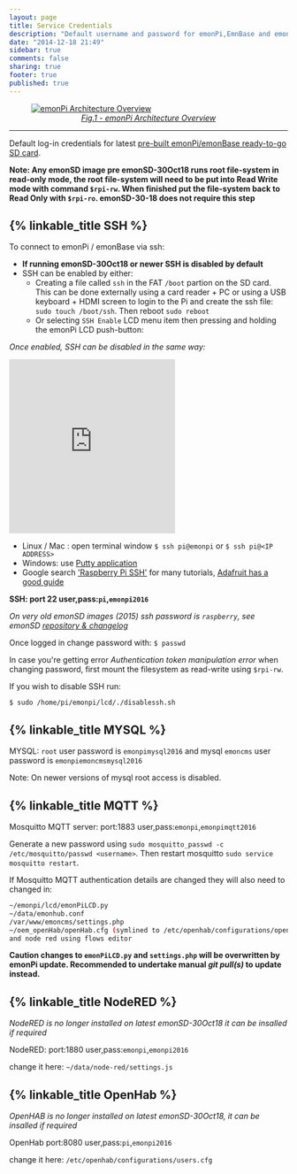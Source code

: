 ```yaml
---
layout: page
title: Service Credentials
description: "Default username and password for emonPi,EmnBase and emonSD systems"
date: "2014-12-18 21:49"
sidebar: true
comments: false
sharing: true
footer: true
published: true
---
```


<figure><a href="https://github.com/openenergymonitor/emonpi/raw/master/docs/emonPi_System_Diagram.png">
<img src="https://github.com/openenergymonitor/emonpi/raw/master/docs/emonPi_System_Diagram.png" alt="emonPi Architecture Overview">
<figcaption style="text-align:center;"><i>Fig.1 - emonPi Architecture Overview</i></figcaption>
</a>
</figure>

***

Default log-in credentials for latest [pre-built emonPi/emonBase ready-to-go SD card](https://github.com/openenergymonitor/emonpi/wiki/emonSD-pre-built-SD-card-Download-&-Change-Log).

**Note: Any emonSD image pre emonSD-30Oct18 runs root file-system in read-only mode, the root file-system will need to be put into Read Write mode with command `$rpi-rw`. When finished put the file-system back to Read Only with `$rpi-ro`. emonSD-30-18 does not require this step**

## {% linkable_title SSH %}

To connect to emonPi / emonBase via ssh:


 - **If running emonSD-30Oct18 or newer SSH is disabled by default**
 - SSH can be enabled by either:
    - Creating a file called `ssh` in the FAT `/boot` partion on the SD card. This can be done externally using a card reader + PC or using a USB keyboard + HDMI screen to login to the Pi and create the ssh file: `sudo touch /boot/ssh`. Then reboot `sudo reboot`
    - Or selecting `SSH Enable` LCD menu item then pressing and holding the emonPi LCD push-button:

*Once enabled, SSH can be disabled in the same way:*

<div class='videoWrapper'>
<iframe width="300" height="315" src="https://www.youtube.com/embed/sFwFamB-ifU" frameborder="0" allowfullscreen></iframe>
</div>

 - Linux / Mac : open terminal window `$ ssh pi@emonpi` or `$ ssh pi@<IP ADDRESS>`
 - Windows: use [Putty application](http://www.chiark.greenend.org.uk/~sgtatham/putty/download.html)
 - Google search ['Raspberry Pi SSH'](http://lmgtfy.com/?q=raspberry+pi+ssh) for many tutorials, [Adafruit has a good guide](https://learn.adafruit.com/downloads/pdf/adafruits-raspberry-pi-lesson-6-using-ssh.pdf)

**SSH: port 22 user,pass:`pi`,`emonpi2016`**

*On very old emonSD images (2015) ssh password is `raspberry`, see emonSD [repository & changelog](https://github.com/openenergymonitor/emonpi/wiki/emonSD-pre-built-SD-card-Download-&-Change-Log)*

Once logged in change password with: `$ passwd`

In case you're getting error _Authentication token manipulation error_ when changing password, first mount the filesystem as read-write using `$rpi-rw`.

If you wish to disable SSH run:

`$ sudo /home/pi/emonpi/lcd/./disablessh.sh`


## {% linkable_title MYSQL %}

MYSQL: `root` user password is `emonpimysql2016` and mysql `emoncms` user password is `emonpiemoncmsmysql2016`

Note: On newer versions of mysql root access is disabled.


## {% linkable_title MQTT %}

Mosquitto MQTT server: port:1883 user,pass:`emonpi`,`emonpimqtt2016`

Generate a new password using `sudo mosquitto_passwd -c /etc/mosquitto/passwd <username>`. Then restart mosquitto `sudo service mosquitto restart`.

If Mosquitto MQTT authentication details are changed they will also need to changed in:

```bash
~/emonpi/lcd/emonPiLCD.py
~/data/emonhub.conf
/var/www/emoncms/settings.php
~/oem_openHab/openHab.cfg (symlined to /etc/openhab/configurations/openhab.cfg)
and node red using flows editor
```

**Caution changes to `emonPiLCD.py` and `settings.php` will be overwritten by emonPi update. Recommended to undertake manual *git pull(s)* to update instead.**

## {% linkable_title NodeRED %}

*NodeRED is no longer installed on latest emonSD-30Oct18 it can be insalled if required*

NodeRED: port:1880 user,pass:`emonpi`,`emonpi2016`

change it here:  `~/data/node-red/settings.js`


## {% linkable_title OpenHab %}

*OpenHAB is no longer installed on latest emonSD-30Oct18, it can be insalled if required*

OpenHab port:8080 user,pass:`pi`,`emonpi2016`

change it here: `/etc/openhab/configurations/users.cfg`

